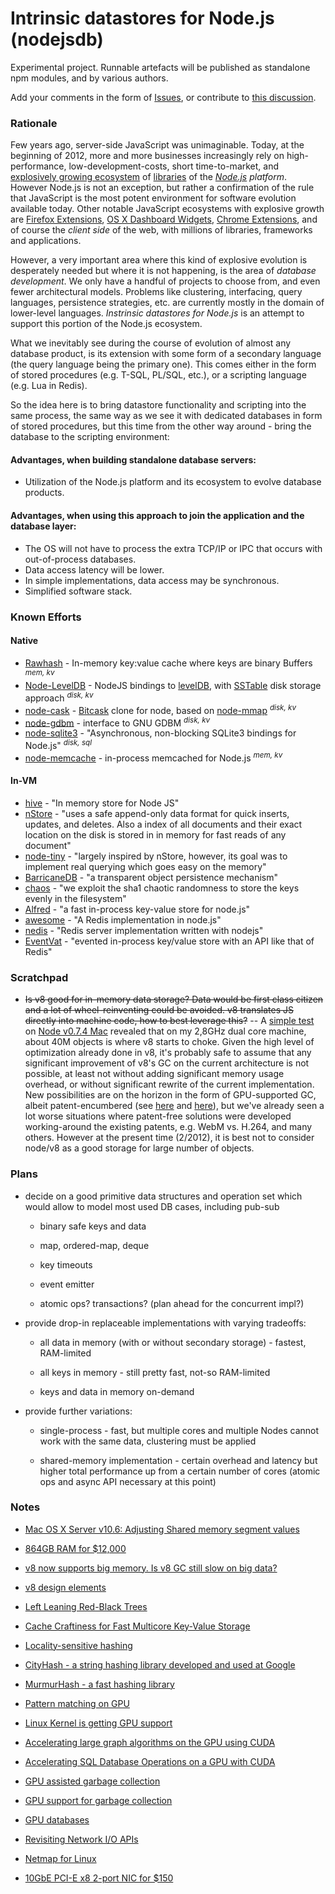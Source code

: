 # Intrinsic datastores for Node.js (nodejsdb)

Experimental project. Runnable artefacts will be published as standalone npm modules, and by various authors.

Add your comments in the form of [Issues](https://github.com/ypocat/nodejsdb/issues), or contribute to [this discussion](http://groups.google.com/group/nodejs/browse_frm/thread/1ec2908cd5fafa28).

### Rationale

Few years ago, server-side JavaScript was unimaginable. Today, at the beginning of 2012, more and more businesses increasingly rely on high-performance, low-development-costs, short time-to-market, and [explosively growing ecosystem](http://search.npmjs.org/) of [libraries](https://github.com/joyent/node/wiki/modules) of the _[Node.js](http://nodejs.org/) platform_. However Node.js is not an exception, but rather a confirmation of the rule that JavaScript is the most potent environment for software evolution available today. Other notable JavaScript ecosystems with explosive growth are [Firefox Extensions](https://addons.mozilla.org/en-US/firefox/extensions/), [OS X Dashboard Widgets](http://www.apple.com/downloads/dashboard/), [Chrome Extensions](https://chrome.google.com/webstore/category/extensions), and of course the _client side_ of the web, with millions of libraries, frameworks and applications.

However, a very important area where this kind of explosive evolution is desperately needed but where it is not happening, is the area of _database development_. We only have a handful of projects to choose from, and even fewer architectural models. Problems like clustering, interfacing, query languages, persistence strategies, etc. are currently mostly in the domain of lower-level languages. _Instrinsic datastores for Node.js_ is an attempt to support this portion of the Node.js ecosystem.

What we inevitably see during the course of evolution of almost any database product, is its extension with some form of a secondary language (the query language being the primary one). This comes either in the form of stored procedures (e.g. T-SQL, PL/SQL, etc.), or a scripting language (e.g. Lua in Redis).

So the idea here is to bring datastore functionality and scripting into the same process, the same way as we see it with dedicated databases in form of stored procedures, but this time from the other way around - bring the database to the scripting environment:

#### Advantages, when building standalone database servers:

- Utilization of the Node.js platform and its ecosystem to evolve database products.

#### Advantages, when using this approach to join the application and the database layer:

- The OS will not have to process the extra TCP/IP or IPC that occurs with out-of-process databases.
- Data access latency will be lower.
- In simple implementations, data access may be synchronous.
- Simplified software stack.


### Known Efforts

#### Native

- [Rawhash](https://github.com/pconstr/rawhash) - In-memory key:value cache where keys are binary Buffers <sup>_mem, kv_</sup>
- [Node-LevelDB](https://github.com/my8bird/node-leveldb) - NodeJS bindings to [levelDB](http://code.google.com/p/leveldb/), with [SSTable](http://www.igvita.com/2012/02/06/sstable-and-log-structured-storage-leveldb/) disk storage approach <sup>_disk, kv_</sup>
- [node-cask](https://github.com/randomekek/node-cask) - [Bitcask](http://wiki.basho.com/Bitcask.html) clone for node, based on [node-mmap](https://github.com/bnoordhuis/node-mmap) <sup>_disk, kv_</sup>
- [node-gdbm](https://github.com/tokuhirom/node-gdbm) - interface to GNU GDBM <sup>_disk, kv_</sup>
- [node-sqlite3](https://github.com/developmentseed/node-sqlite3) - "Asynchronous, non-blocking SQLite3 bindings for Node.js" <sup>_disk, sql_</sup>
- [node-memcache](https://github.com/vanillahsu/node-memcache) - in-process memcached for Node.js <sup>_mem, kv_</sup>

#### In-VM

- [hive](https://github.com/Pollenware/hive) - "In memory store for Node JS"
- [nStore](https://github.com/creationix/nstore) - "uses a safe append-only data format for quick inserts, updates, and deletes. Also a index of all documents and their exact location on the disk is stored in in memory for fast reads of any document"
- [node-tiny](https://github.com/chjj/node-tiny) - "largely inspired by nStore, however, its goal was to implement real querying which goes easy on the memory"
- [BarricaneDB](https://github.com/chrisdew/barricane-db) - "a transparent object persistence mechanism"
- [chaos](https://github.com/stagas/chaos) - "we exploit the sha1 chaotic randomness to store the keys evenly in the filesystem"
- [Alfred](https://github.com/pgte/alfred) - "a fast in-process key-value store for node.js"
- [awesome](https://github.com/janl/awesome) - "A Redis implementation in node.js"
- [nedis](https://github.com/visionmedia/nedis) - "Redis server implementation written with nodejs"
- [EventVat](https://github.com/hij1nx/eventvat) - "evented in-process key/value store with an API like that of Redis"


### Scratchpad

* ~~Is v8 good for in-memory data storage? Data would be first class citizen and a lot of wheel-reinventing could be avoided. v8 translates JS directly into machine code, how to best leverage this?~~ -- A [simple test](https://gist.github.com/1869292) on [Node v0.7.4 Mac](http://nodejs.org/dist/v0.7.4/node-v0.7.4.pkg) revealed that on my 2,8GHz dual core machine, about 40M objects is where v8 starts to choke. Given the high level of optimization already done in v8, it's probably safe to assume that any significant improvement of v8's GC on the current architecture is not possible, at least not without adding significant memory usage overhead, or without significant rewrite of the current implementation. New possibilities are on the horizon in the form of GPU-supported GC, albeit patent-encumbered (see [here](http://www.google.com/patents/US20100082930) and [here](http://www.google.com/patents/US20110219204)), but we've already seen a lot worse situations where patent-free solutions were developed working-around the existing patents, e.g. WebM vs. H.264, and many others. However at the present time (2/2012), it is best not to consider node/v8 as a good storage for large number of objects.

### Plans

- decide on a good primitive data structures and operation set which would allow to model most used DB cases, including pub-sub

	- binary safe keys and data

	- map, ordered-map, deque
	
	- key timeouts
	
	- event emitter
	
	- atomic ops? transactions? (plan ahead for the concurrent impl?)

- provide drop-in replaceable implementations with varying tradeoffs:

	- all data in memory (with or without secondary storage) - fastest, RAM-limited
	
	- all keys in memory - still pretty fast, not-so RAM-limited
	
	- keys and data in memory on-demand

- provide further variations:

	- single-process - fast, but multiple cores and multiple Nodes cannot work with the same data, clustering must be applied
	
	- shared-memory implementation - certain overhead and latency but higher total performance up from a certain number of cores (atomic ops and async API necessary at this point)

### Notes

* [Mac OS X Server v10.6: Adjusting Shared memory segment values](http://support.apple.com/kb/HT4022)

* [864GB RAM for $12,000](http://37signals.com/svn/posts/3090-basecamp-nexts-caching-hardware)

* [v8 now supports big memory. Is v8 GC still slow on big data?](http://code.google.com/p/v8/issues/detail?id=847)

* [v8 design elements](http://code.google.com/apis/v8/design.html)

* [Left Leaning Red-Black Trees](http://www.cs.princeton.edu/~rs/talks/LLRB/08Penn.pdf)

* [Cache Craftiness for Fast Multicore Key-Value Storage](http://read.seas.harvard.edu/~kohler/pubs/mao12cache.pdf)

* [Locality-sensitive hashing](http://en.wikipedia.org/wiki/Locality-sensitive_hashing)

* [CityHash - a string hashing library developed and used at Google](http://code.google.com/p/cityhash/)

* [MurmurHash - a fast hashing library](http://code.google.com/p/smhasher/)

* [Pattern matching on GPU](http://dcs.ics.forth.gr/Activities/papers/gpupattern.iiswc11.pdf)

* [Linux Kernel is getting GPU support](http://www.cs.utah.edu/~wbsun/kgpu.pdf)

* [Accelerating large graph algorithms on the GPU using CUDA](http://citeseerx.ist.psu.edu/viewdoc/download?doi=10.1.1.102.4206&rep=rep1&type=pdf)

* [Accelerating SQL Database Operations on a GPU with CUDA](www.cs.virginia.edu/~skadron/Papers/bakkum_sqlite_gpgpu10.pdf)

* [GPU assisted garbage collection](http://www.google.com/patents/US20100082930)

* [GPU support for garbage collection](http://www.google.com/patents/US20110219204)

* [GPU databases](http://gpgpu.org/tag/databases)

* [Revisiting Network I/O APIs](http://antirobotrobot.tumblr.com/post/16311595301/revisiting-network-i-o-apis-the-netmap-framework)

* [Netmap for Linux](http://info.iet.unipi.it/~luigi/netmap/)

* [10GbE PCI-E x8 2-port NIC for $150](http://www.compuvest.com/Desc.jsp?iid=1583174)
